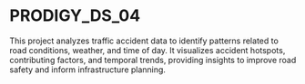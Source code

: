 # PRODIGY_DS_04
This project analyzes traffic accident data to identify patterns related to road conditions, weather, and time of day. It visualizes accident hotspots, contributing factors, and temporal trends, providing insights to improve road safety and inform infrastructure planning.
